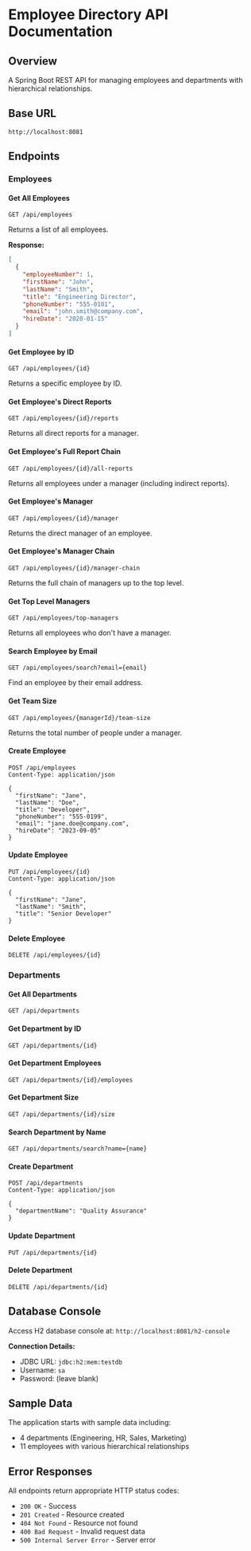 # Employee Directory API Documentation

## Overview
A Spring Boot REST API for managing employees and departments with hierarchical relationships.

## Base URL
```
http://localhost:8081
```

## Endpoints

### Employees

#### Get All Employees
```http
GET /api/employees
```
Returns a list of all employees.

**Response:**
```json
[
  {
    "employeeNumber": 1,
    "firstName": "John",
    "lastName": "Smith",
    "title": "Engineering Director",
    "phoneNumber": "555-0101",
    "email": "john.smith@company.com",
    "hireDate": "2020-01-15"
  }
]
```

#### Get Employee by ID
```http
GET /api/employees/{id}
```
Returns a specific employee by ID.

#### Get Employee's Direct Reports
```http
GET /api/employees/{id}/reports
```
Returns all direct reports for a manager.

#### Get Employee's Full Report Chain
```http
GET /api/employees/{id}/all-reports
```
Returns all employees under a manager (including indirect reports).

#### Get Employee's Manager
```http
GET /api/employees/{id}/manager
```
Returns the direct manager of an employee.

#### Get Employee's Manager Chain
```http
GET /api/employees/{id}/manager-chain
```
Returns the full chain of managers up to the top level.

#### Get Top Level Managers
```http
GET /api/employees/top-managers
```
Returns all employees who don't have a manager.

#### Search Employee by Email
```http
GET /api/employees/search?email={email}
```
Find an employee by their email address.

#### Get Team Size
```http
GET /api/employees/{managerId}/team-size
```
Returns the total number of people under a manager.

#### Create Employee
```http
POST /api/employees
Content-Type: application/json

{
  "firstName": "Jane",
  "lastName": "Doe",
  "title": "Developer",
  "phoneNumber": "555-0199",
  "email": "jane.doe@company.com",
  "hireDate": "2023-09-05"
}
```

#### Update Employee
```http
PUT /api/employees/{id}
Content-Type: application/json

{
  "firstName": "Jane",
  "lastName": "Smith",
  "title": "Senior Developer"
}
```

#### Delete Employee
```http
DELETE /api/employees/{id}
```

### Departments

#### Get All Departments
```http
GET /api/departments
```

#### Get Department by ID
```http
GET /api/departments/{id}
```

#### Get Department Employees
```http
GET /api/departments/{id}/employees
```

#### Get Department Size
```http
GET /api/departments/{id}/size
```

#### Search Department by Name
```http
GET /api/departments/search?name={name}
```

#### Create Department
```http
POST /api/departments
Content-Type: application/json

{
  "departmentName": "Quality Assurance"
}
```

#### Update Department
```http
PUT /api/departments/{id}
```

#### Delete Department
```http
DELETE /api/departments/{id}
```

## Database Console
Access H2 database console at: `http://localhost:8081/h2-console`

**Connection Details:**
- JDBC URL: `jdbc:h2:mem:testdb`
- Username: `sa`
- Password: (leave blank)

## Sample Data
The application starts with sample data including:
- 4 departments (Engineering, HR, Sales, Marketing)
- 11 employees with various hierarchical relationships

## Error Responses
All endpoints return appropriate HTTP status codes:
- `200 OK` - Success
- `201 Created` - Resource created
- `404 Not Found` - Resource not found
- `400 Bad Request` - Invalid request data
- `500 Internal Server Error` - Server error